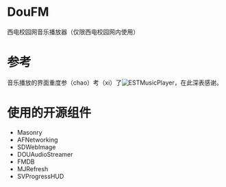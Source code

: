 # DouFM

西电校园网音乐播放器（仅限西电校园网内使用）

# 参考

音乐播放的界面重度参（chao）考（xi）了![ESTMusicPlayer](https://github.com/Aufree/ESTMusicPlayer)，在此深表感谢。

# 使用的开源组件

- Masonry
- AFNetworking
- SDWebImage
- DOUAudioStreamer
- FMDB
- MJRefresh
- SVProgressHUD
